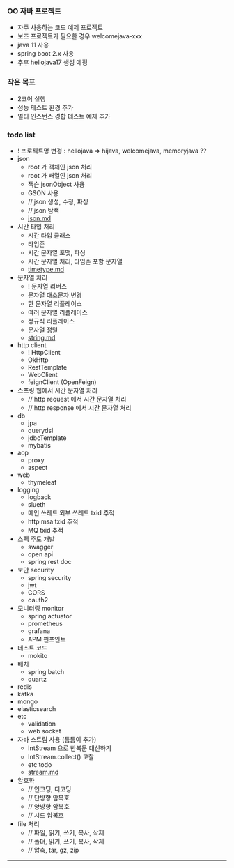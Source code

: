 ### OO 자바 프로젝트
- 자주 사용하는 코드 예제 프로젝트
- 보조 프로젝트가 필요한 경우 welcomejava-xxx
- java 11 사용
- spring boot 2.x 사용
- 추후 hellojava17 생성 예정

### 작은 목표
- 2코어 실행
- 성능 테스트 환경 추가
- 멀티 인스턴스 경합 테스트 예제 추가

### todo list
- ! 프로젝트명 변경 : hellojava => hijava, welcomejava, memoryjava ??
- json
  - root 가 객체인 json 처리
  - root 가 배열인 json 처리
  - 잭슨 jsonObject 사용
  - GSON 사용
  - // json 생성, 수정, 파싱
  - // json 탐색
  - [json.md](src%2Ftest%2Fjava%2Fdev%2Fdk%2Fhellojava%2Fjson%2Fjson.md)
- 시간 타입 처리
  - 시간 타입 클래스
  - 타임존
  - 시간 문자열 포맷, 파싱
  - 시간 문자열 처리, 타임존 포함 문자열
  - [timetype.md](src%2Ftest%2Fjava%2Fdev%2Fdk%2Fhellojava%2Ftimeformat%2Ftimetype.md)
- 문자열 처리
  - ! 문자열 리버스
  - 문자열 대소문자 변경
  - 한 문자열 리플레이스
  - 여러 문자열 리플레이스
  - 정규식 리플레이스
  - 문자열 정렬
  - [string.md](src%2Ftest%2Fjava%2Fdev%2Fdk%2Fhellojava%2Fstring%2Fstring.md)
- http client
  - ! HttpClient
  - OkHttp
  - RestTemplate
  - WebClient
  - feignClient (OpenFeign)
- 스프링 웹에서 시간 문자열 처리
  - // http request 에서 시간 문자열 처리
  - // http response 에서 시간 문자열 처리
- db
  - jpa
  - querydsl
  - jdbcTemplate
  - mybatis
- aop
  - proxy
  - aspect
- web
  - thymeleaf
- logging
  - logback
  - slueth
  - 메인 쓰레드 외부 쓰레드 txid 추적
  - http msa txid 추적
  - MQ txid 추적
- 스펙 주도 개발
  - swagger
  - open api
  - spring rest doc
- 보안 security
  - spring security
  - jwt
  - CORS
  - oauth2
- 모니터링 monitor
  - spring actuator
  - prometheus
  - grafana
  - APM 핀포인트
- 테스트 코드
  - mokito
- 배치
  - spring batch
  - quartz
- redis
- kafka
- mongo
- elasticsearch
- etc
  - validation
  - web socket
- 자바 스트림 사용 (틈틈이 추가)
  - IntStream 으로 반복문 대신하기
  - IntStream.collect() 고찰
  - etc todo
  - [stream.md](src%2Ftest%2Fjava%2Fdev%2Fdk%2Fhellojava%2Fstream%2Fstream.md)
- 암호화
  - // 인코딩, 디코딩
  - // 단방향 암복호
  - // 양방향 암복호
  - // 시드 암복호
- file 처리
  - // 파일, 읽기, 쓰기, 복사, 삭제
  - // 폴더, 읽기, 쓰기, 복사, 삭제
  - // 압축, tar, gz, zip

---
